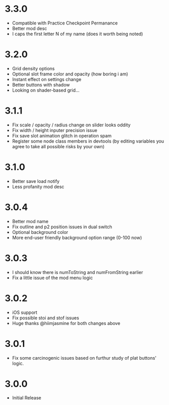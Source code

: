 # 3.3.0
- Compatible with Practice Checkpoint Permanance
- Better mod desc
- I caps the first letter N of my name (does it worth being noted)

# 3.2.0
- Grid density options
- Optional slot frame color and opacity (how boring i am)
- Instant effect on settings change
- Better buttons with shadow
- Looking on shader-based grid...

# 3.1.1
- Fix scale / opacity / radius change on slider looks oddity
- Fix width / height inputer precision issue
- Fix save slot animation glitch in operation spam
- Register some node class members in devtools (by editing variables you agree to take all possible risks by your own)

# 3.1.0
- Better save load notify
- Less profanity mod desc

# 3.0.4
- Better mod name
- Fix outline and p2 position issues in dual switch
- Optional background color
- More end-user friendly background option range (0-100 now)

# 3.0.3
- I should know there is numToString and numFromString earlier
- Fix a little issue of the mod menu logic

# 3.0.2
- iOS support
- Fix possible stoi and stof issues
- Huge thanks @hiimjasmine for both changes above

# 3.0.1
- Fix some carcinogenic issues based on furthur study of plat buttons' logic.

# 3.0.0
- Initial Release